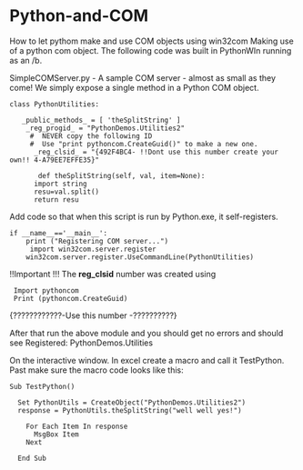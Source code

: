 # Python-and-COM
 How to let pythom make and use COM objects using win32com
 Making use of a python com object.
 The following code was built in PythonWIn running as an /b<administrator>.


 SimpleCOMServer.py - A sample COM server - almost as small as they come! 
 We simply expose a single method in a Python COM object.


    class PythonUtilities: 

       _public_methods_ = [ 'theSplitString' ]
      	_reg_progid_ = "PythonDemos.Utilities2"
     	 #  NEVER copy the following ID 
     	 #  Use "print pythoncom.CreateGuid()" to make a new one.
    	  _reg_clsid_ = "{492F4BC4- !!Dont use this number create your own!! 4-A79EE7EFFE35}"
    
  	       def theSplitString(self, val, item=None):
          import string
   	      resu=val.split()
   	      return resu


Add code so that when this script is run by
Python.exe, it self-registers.

    if __name__=='__main__':
       	print ("Registering COM server...")
  	     import win32com.server.register
   	    win32com.server.register.UseCommandLine(PythonUtilities)


!!Important !!! 
The __reg_clsid__ number was created using

     Import pythoncom
     Print (pythoncom.CreateGuid)

{????????????-Use this number -??????????}

After that run the above module and you should get no errors and should see 
Registered: PythonDemos.Utilities

On the interactive window.
In excel create a macro and call it TestPython.
Past make sure the macro code looks like this:

    Sub TestPython()

      Set PythonUtils = CreateObject("PythonDemos.Utilities2")
      response = PythonUtils.theSplitString("well well yes!")
    
        For Each Item In response
          MsgBox Item
        Next

      End Sub


